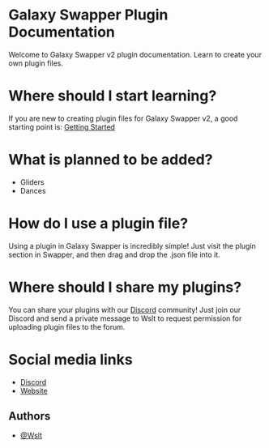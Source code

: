 # Galaxy Swapper Plugin Documentation
Welcome to Galaxy Swapper v2 plugin documentation. Learn to create your own plugin files.

# Where should I start learning?
If you are new to creating plugin files for Galaxy Swapper v2, a good starting point is: [Getting Started](GettingStarted.md)

# What is planned to be added?
- Gliders
- Dances

# How do I use a plugin file?
Using a plugin in Galaxy Swapper is incredibly simple! Just visit the plugin section in Swapper, and then drag and drop the .json file into it.

# Where should I share my plugins?
You can share your plugins with our [Discord](https://galaxyswapperv2.com/Discord.php) community! Just join our Discord and send a private message to Wslt to request permission for uploading plugin files to the forum.

# Social media links
- [Discord](https://galaxyswapperv2.com/Discord)
- [Website](https://galaxyswapperv2.com)

## Authors

- [@Wslt](https://github.com/CodeWslt)